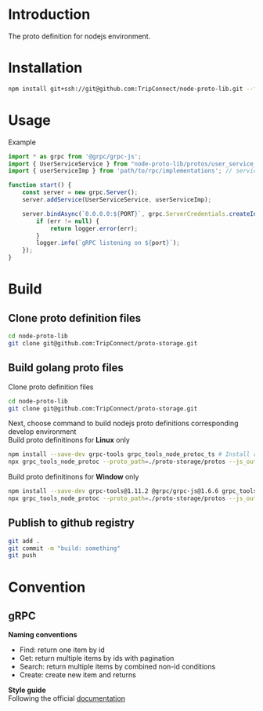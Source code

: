 # Introduction
The proto definition for nodejs environment.

# Installation
```sh
npm install git+ssh://git@github.com:TripConnect/node-proto-lib.git --force
```

# Usage
Example
```js
import * as grpc from '@grpc/grpc-js';
import { UserServiceService } from "node-proto-lib/protos/user_service_grpc_pb";
import { userServiceImp } from 'path/to/rpc/implementations'; // service rpc implementations as object here

function start() {
    const server = new grpc.Server();
    server.addService(UserServiceService, userServiceImp);

    server.bindAsync(`0.0.0.0:${PORT}`, grpc.ServerCredentials.createInsecure(), (err, port) => {
        if (err != null) {
            return logger.error(err);
        }
        logger.info(`gRPC listening on ${port}`);
    });
}
```

# Build
## Clone proto definition files
```sh
cd node-proto-lib
git clone git@github.com:TripConnect/proto-storage.git
```
## Build golang proto files
Clone proto definition files
```sh
cd node-proto-lib
git clone git@github.com:TripConnect/proto-storage.git
```
Next, choose command to build nodejs proto definitions corresponding develop environment  
Build proto definitinons for **Linux** only
```sh
npm install --save-dev grpc-tools grpc_tools_node_protoc_ts # Install required packages
npx grpc_tools_node_protoc --proto_path=./proto-storage/protos --js_out=import_style=commonjs,binary:./protos --grpc_out=grpc_js:./protos --plugin=protoc-gen-ts=./node_modules/.bin/protoc-gen-ts --ts_out=grpc_js:./protos ./proto-storage/protos/*_service.proto # Build js and ts definitions
```
Build proto definitinons for **Window** only
```sh
npm install --save-dev grpc-tools@1.11.2 @grpc/grpc-js@1.6.6 grpc_tools_node_protoc_ts # Install required packages
npx grpc_tools_node_protoc --proto_path=./proto-storage/protos --js_out=import_style=commonjs,binary:./protos --grpc_out=grpc_js:./protos --plugin=protoc-gen-ts="%cd%/node_modules/.bin/protoc-gen-ts.cmd" --ts_out=grpc_js:./protos ./proto-storage/protos/*_service.proto # Build js and ts definitions
```
## Publish to github registry
```sh
git add .
git commit -m "build: something"
git push
```

# Convention
## gRPC
**Naming conventions**  
- Find: return one item by id
- Get: return multiple items by ids with pagination
- Search: return multiple items by combined non-id conditions
- Create: create new item and returns  

**Style guide**  
Following the official [documentation](https://protobuf.dev/programming-guides/style/)
